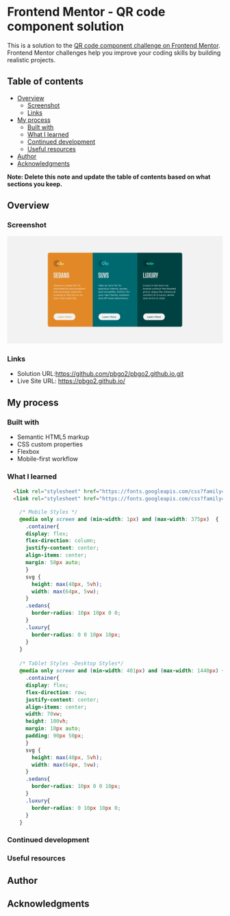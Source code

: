 # Frontend Mentor - QR code component solution

This is a solution to the [QR code component challenge on Frontend Mentor](https://www.frontendmentor.io/challenges/3column-preview-card-component-pH92eAR2-?ref=challenge-roadmap). Frontend Mentor challenges help you improve your coding skills by building realistic projects. 

## Table of contents

- [Overview](#overview)
  - [Screenshot](#screenshot)
  - [Links](#links)
- [My process](#my-process)
  - [Built with](#built-with)
  - [What I learned](#what-i-learned)
  - [Continued development](#continued-development)
  - [Useful resources](#useful-resources)
- [Author](#author)
- [Acknowledgments](#acknowledgments)

**Note: Delete this note and update the table of contents based on what sections you keep.**

## Overview

### Screenshot

![](./screenshot.jpg)

### Links

- Solution URL:https://github.com/pbgo2/pbgo2.github.io.git 
- Live Site URL: https://pbgo2.github.io/ 

## My process

### Built with

- Semantic HTML5 markup
- CSS custom properties
- Flexbox
- Mobile-first workflow

### What I learned
```html
  <link rel="stylesheet" href="https://fonts.googleapis.com/css?family=Lexend+Deca:400">
  <link rel="stylesheet" href="https://fonts.googleapis.com/css?family=Big+Shoulders+Display:700">
```
```css
    /* Mobile Styles */
    @media only screen and (min-width: 1px) and (max-width: 375px)  {
      .container{
      display: flex;
      flex-direction: column;
      justify-content: center;
      align-items: center;
      margin: 50px auto;
      }
      svg {
        height: max(40px, 5vh);
        width: max(64px, 5vw);
      }
      .sedans{
        border-radius: 10px 10px 0 0;
      }
      .luxury{
        border-radius: 0 0 10px 10px;
      }
    }

    /* Tablet Styles -Desktop Styles*/
    @media only screen and (min-width: 401px) and (max-width: 1440px) {
      .container{
      display: flex;
      flex-direction: row;
      justify-content: center;
      align-items: center;
      width: 70vw;
      height: 100vh;
      margin: 10px auto;
      padding: 90px 50px;
      }
      svg {
        height: max(40px, 5vh);
        width: max(64px, 5vw);
      }
      .sedans{
        border-radius: 10px 0 0 10px;
      }
      .luxury{
        border-radius: 0 10px 10px 0;
      }
    }
```

### Continued development

### Useful resources

## Author

## Acknowledgments
